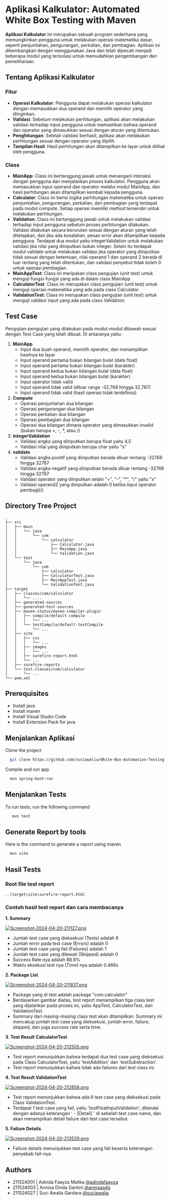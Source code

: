
# Aplikasi Kalkulator: Automated White Box Testing with Maven

**Aplikasi Kalkulator** ini merupakan sebuah program sederhana yang memungkinkan pengguna untuk melakukan operasi matematika dasar, seperti penjumlahan, pengurangan, perkalian, dan pembagian. Aplikasi ini dikembangkan dengan menggunakan Java dan telah dipecah menjadi beberapa modul yang terisolasi untuk memudahkan pengembangan dan pemeliharaan.
## Tentang Aplikasi Kalkulator

### Fitur
- **Operasi Kalkulator**: Pengguna dapat melakukan operasi kalkulator dengan memasukkan dua operand dan memilih operator yang diinginkan.
- **Validasi**: Sebelum melakukan perhitungan, aplikasi akan melakukan validasi terhadap input pengguna untuk memastikan bahwa operand dan operator yang dimasukkan sesuai dengan aturan yang ditentukan.
- **Penghitungan**: Setelah validasi berhasil, aplikasi akan melakukan perhitungan sesuai dengan operator yang dipilih.
- **Tampilan Hasil**: Hasil perhitungan akan ditampilkan ke layar untuk dilihat oleh pengguna.


### Class
- **MainApp**: Class ini bertanggung jawab untuk menangani interaksi dengan pengguna dan menjalankan proses kalkulator. Pengguna akan memasukkan input operand dan operator melalui modul MainApp, dan hasil perhitungan akan ditampilkan kembali kepada pengguna.
- **Calculator**: Class ini berisi logika perhitungan matematika untuk operasi penjumlahan, pengurangan, perkalian, dan pembagian yang terdapat pada modul compute. Setiap operasi memiliki method tersendiri untuk melakukan perhitungan.
- **Validation**: Class ini bertanggung jawab untuk melakukan validasi terhadap input pengguna sebelum proses perhitungan dilakukan. Validasi dilakukan secara berurutan sesuai dengan aturan yang telah ditetapkan, dan jika ada kesalahan, pesan error akan ditampilkan kepada pengguna. Terdapat dua modul yaitu integerValidation untuk melakukan validasi jika nilai yang diinputkan bukan integer. Selain itu terdapat modul validate untuk melakukan validasi jika operator yang diinputkan tidak sesuai dengan ketentuan, nilai operand 1 dan operand 2 berada di luar rentang yang telah ditentukan, dan validasi penyebut tidak boleh 0 untuk operasi pembagian.
- **MainAppTest**: Class ini meripakan class pengujian (unit test) untuk menguji fungsi-fungsi yang ada di dalam class MainApp
- **CalculatorTest**: Class ini merupakan class pengujian (unit test) untuk menguji operasi matematika yang ada pada class Calculator.
- **ValidationTest**: Class ini merupakan class pengujian (unit test) untuk menguji validasi input yang ada pada class Validation.

## Test Case
Pengujian-pengujian yang dilakukan pada modul-modul dibawah sesuai dengan Test Case yang telah dibuat. Di antaranya yaitu:
1. **MainApp**
   - Input dua buah operand, memilih operator, dan menampilkan hasilnya ke layar
   - Input operand pertama bukan bilangan bulat (data float)
   - Input operand pertama bukan bilangan bulat (karakter)
   - Input operand kedua bukan bilangan bulat (data float)
   - Input operand kedua bukan bilangan bulat (karakter)
   - Input operator tidak valid
   - Input operand tidak valid (diluar range -32,768 hingga 32,767)
   - Input operand tidak valid (hasil operasi tidak terdefinisi)
2. **Compute**
   - Operasi penjumlahan dua bilangan
   - Operasi pengurangan dua bilangan
   - Operasi perkalian dua bilangan
   - Operasi pembagian dua bilangan
   - Operasi dua bilangan dimana operator yang dimasukkan invalid (bukan berupa +, -, *, atau /)
3. **integerValidation**
   - Validasi angka yang diinputkan berupa float yaitu 4,5
   - Validasi nilai yang diinputkan berupa char yaitu "s"
4. **validate**
   - Validasi angka positif yang diinputkan berada diluar rentang -32768 hingga 32767
   - Validasi angka negatif yang diinputkan berada diluar rentang -32768 hingga 32767
   - Validasi operator yang diinputkan selain "+", "-", "*", "/" yaitu "x"
   - Validasi operand2 yang diinputkan adalah 0 ketika input operator pembagi(/)
   
## Directory Tree Project
```
.
├── src
│   ├── main
│   │   └── java
│   │       └── com
│   │           └── calculator
│   │               ├── Calculator.java
│   │               ├── MainApp.java
│   │               └── Validation.java
│   └── test
│       └── java
│           └── com
│               ├── calculator
│               ├── CalculatorTest.java
│               ├── MainAppTest.java
│               └── ValidationTest.java
├── target
│   ├── classes/com/calculator
│   │   └── ....
│   ├── generated-sources
│   ├── generated-test-sources
│   ├── maven-status/maven-compiler-plugin
│   │   ├── compile/default-compile
│   │   │   └── ...
│   │   └── testCompile/default-testCompile
│   │       └── ...
│   ├── site
│   │   ├── css
│   │   │   └── ...
│   │   ├── images
│   │   │   └── ...
│   │   ├── surefire-report.html
│   │   └── ...
│   ├── surefire-reports
│   └── test-classes/com/calculator
│       └── ...
└── pom.xml
```
## Prerequisites

- Install java
- Install maven
- Install Visual Studio Code
- Install Extension Pack for java

## Menjalankan Aplikasi

Clone the project

```bash
  git clone https://github.com/suciawalia/White-Box-Automation-Testing.git
```

Compile and run app
```bash
  mvn spring-boot:run
```

## 
## Menjalankan Tests

To run tests, run the following command

```bash
   mvn test
```

## Generate Report by tools

Here is the command to generate a report using maven

```bash
  mvn site
```


## Hasil Tests
### Root file test report
```
..\target\site\surefire-report.html
```
### Contoh hasil test report dan cara membacanya
**1. Summary**

[![Screenshot-2024-04-20-211127.png](https://i.postimg.cc/rwqWR2jM/Screenshot-2024-04-20-211127.png)](https://postimg.cc/4mFnjMjS)

- Jumlah test case yang dieksekusi (Tests) adalah 9
- Jumlah error pada test case (Errors) adalah 0
- Jumlah test case yang fail (Failures) adalah 1
- Jumlah test case yang dilewati (Skipped) adalah 0
- Success Rate nya adalah 88.9%
- Waktu eksekusi test nya (Time) nya adalah 0.466s

**2. Package List**

[![Screenshot-2024-04-20-211837.png](https://i.postimg.cc/DwbZzjkn/Screenshot-2024-04-20-211837.png)](https://postimg.cc/w1gHfkjG)

- Package yang di test adalah package "com.calculator"
- Berdasarkan gambar diatas, test report menampilkan tiga class test yang dijalankan pada proses ini, yaitu AppTest, CalculatorTest, dan ValidationTest.
- Summary dari masing-masing class test akan ditampilkan. Summary ini mencakup jumlah test case yang dieksekusi, jumlah error, failure, skipped, dan juga success rate serta time.

**3. Test Result CalculatorTest**

[![Screenshot-2024-04-20-212505.png](https://i.postimg.cc/ZRynWwyr/Screenshot-2024-04-20-212505.png)](https://postimg.cc/phRR7YCT)

- Test report menunjukkan bahwa terdapat dua test case yang dieksekusi pada Class CalculatorTest, yaitu 'testAddition' dan 'testSubstraction'.
- Test report menunjukkan bahwa tidak ada failures dari test class ini.

**4. Test Result ValidationTest**

[![Screenshot-2024-04-20-212858.png](https://i.postimg.cc/8Pf41G55/Screenshot-2024-04-20-212858.png)](https://postimg.cc/TpGg9ZnM)

- Test report menunjukkan bahwa ada 6 test case yang dieksekusi pada Class ValidationTest.
- Terdapat 1 test case yang fail, yaitu 'testFloatInputValidation', ditandai dengan adanya keterangan ' - [Detail] ' di sebelah test case name, dan akan menampilkan detail failure dari test case tersebut.

**5. Failure Details**

[![Screenshot-2024-04-20-213529.png](https://i.postimg.cc/xdm2nFZH/Screenshot-2024-04-20-213529.png)](https://postimg.cc/nsn51Tpc)

- Failure details menunjukkan test case yang fail beserta keterangan penyebab fail-nya.
## Authors

- 211524001 | Adinda Faayza Malika [@adindafaayza](https://github.com/adindafaayza)
- 211524003 | Annisa Dinda Gantini [@annisaadg](https://github.com/annisaadg)
- 211524027 | Suci Awalia Gardara [@suciawalia](https://github.com/suciawalia)
